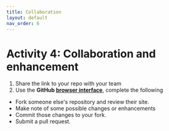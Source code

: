 ```yaml
---
title: Collaboration
layout: default
nav_order: 6
---
```


# Activity 4: Collaboration and enhancement

1. Share the link to your repo with your team
2. Use the **GitHub [browser interface](http://github.com)**, complete the following

* Fork someone else's repository and review their site. 
* Make note of some possible changes or enhancements
* Commit those changes to your fork. 
* Submit a pull request.
 